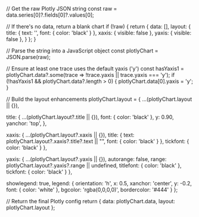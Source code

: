 // Get the raw Plotly JSON string
const raw = data.series[0]?.fields[0]?.values[0];

// If there's no data, return a blank chart
if (!raw) {
  return {
    data: [],
    layout: {
      title: { text: '', font: { color: 'black' } },
      xaxis: { visible: false },
      yaxis: { visible: false },
    }
  };
}

// Parse the string into a JavaScript object
const plotlyChart = JSON.parse(raw);

// Ensure at least one trace uses the default yaxis ('y')
const hasYaxis1 = plotlyChart.data?.some(trace => !trace.yaxis || trace.yaxis === 'y');
if (!hasYaxis1 && plotlyChart.data?.length > 0) {
  plotlyChart.data[0].yaxis = 'y';
}

// Build the layout enhancements
plotlyChart.layout = {
  ...(plotlyChart.layout || {}),

  title: {
    ...(plotlyChart.layout?.title || {}),
    font: { color: 'black' },
    y: 0.90,
    yanchor: 'top',
  },

  xaxis: {
    ...(plotlyChart.layout?.xaxis || {}),
    title: {
      text: plotlyChart.layout?.xaxis?.title?.text || "",
      font: { color: 'black' }
    },
    tickfont: { color: 'black' }
  },

  yaxis: {
    ...(plotlyChart.layout?.yaxis || {}),
    autorange: false,
    range: plotlyChart.layout?.yaxis?.range || undefined,
    titlefont: { color: 'black' },
    tickfont: { color: 'black' }
  },

  showlegend: true,
  legend: {
    orientation: 'h',
    x: 0.5,
    xanchor: 'center',
    y: -0.2,
    font: { color: 'white' },
    bgcolor: 'rgba(0,0,0,0)',
    bordercolor: '#444'
  }
};

// Return the final Plotly config
return {
  data: plotlyChart.data,
  layout: plotlyChart.layout
};